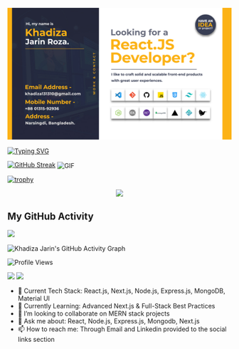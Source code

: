 ![Header](./Roza_Banner.jpg)


[![Typing SVG](https://readme-typing-svg.herokuapp.com?font=Fira+Code&pause=1000&color=0AFF00&width=435&lines=Hi%2C+I'm+Khadiza+Jarin!;A+passionate+Frontend+Developer!;React.js+%7C+Next.js+%7C+Tailwind+CSS+%7C+MERN)](https://git.io/typing-svg)


[![GitHub Streak](https://github-readme-streak-stats.herokuapp.com/?user=khadizajarin&theme=blue-green&hide_border=true)](https://github.com/khadizajarin)
<img align="center" alt="GIF" src="https://media.giphy.com/media/qgQUggAC3Pfv687qPC/giphy.gif" width="400" />

[![trophy](https://github-profile-trophy.vercel.app/?username=khadizajarin&theme=algolia&column=8)](https://github.com/ryo-ma/github-profile-trophy)

<p align="center">
  <a href="https://skillicons.dev">
    <img src="https://skillicons.dev/icons?i=html,css,js,tailwind,react,nextjs,vscode,git,github,express,dotnet,mongodb,vercel,netlify,latex" />
  </a>
</p>




## My GitHub Activity

<img src="https://github-profile-summary-cards.vercel.app/api/cards/profile-details?username=khadizajarin&theme=github_dark" style="width: 800px">


![Khadiza Jarin's GitHub Activity Graph](https://github-readme-activity-graph.vercel.app/graph?username=khadizajarin&theme=react-dark&hide_border=true&area=true)


![Profile Views](https://komarev.com/ghpvc/?username=khadizajarin&label=Profile%20Views&color=0e75b6&style=flat)


![](http://github-profile-summary-cards.vercel.app/api/cards/stats?username=khadizajarin&theme=solarized)
![](http://github-profile-summary-cards.vercel.app/api/cards/most-commit-language?username=khadizajarin&theme=nord_bright)








- 🔭 Current Tech Stack: React.js, Next.js, Node.js, Express.js, MongoDB, Material UI
- 🌱 Currently Learning: Advanced Next.js & Full-Stack Best Practices
- 👯 I’m looking to collaborate on MERN stack projects
- 💬 Ask me about: React, Node.js, Express.js, Mongodb, Next.js
- 📫 How to reach me: Through Email and Linkedin provided to the social links section


